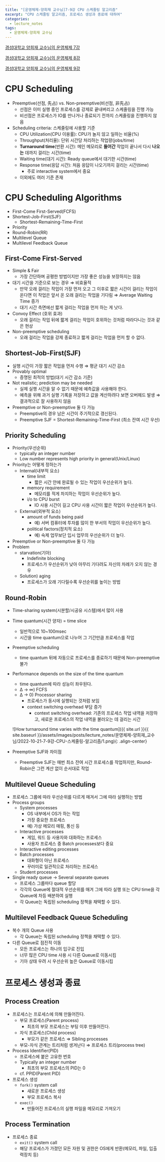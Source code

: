 ```yaml
---
title: "[운영체제-양희재 교수님]7-9강 CPU 스케줄링 알고리즘"
excerpt: "CPU 스케줄링 알고리즘, 프로세스 생성과 종료에 대하여"
categories:
  - lecture_notes
tags:
  - 운영체제-양희재 교수님
---
```

[경성대학교 양희재 교수님의 운영체제 7강](http://www.kocw.net/home/cview.do?lid=39a24ad72e87fc46)

[경성대학교 양희재 교수님의 운영체제 8강](http://www.kocw.net/home/cview.do?lid=60b24563fd45e640)

[경성대학교 양희재 교수님의 운영체제 9강](http://www.kocw.net/home/cview.do?lid=5007c26b49a0f5ff)

# CPU Scheduling

- Preemptive(선점, 先占) vs. Non-preemptive(비선점, 非先占)
    - 선점은 이미 실행 중인 프로세스를 강제로 끝내버리고 스케줄링을 진행 가능
    - 비선점은 프로세스가 IO를 만나거나 종료되기 전까지 스케줄링을 진행하지 않음
- Scheduling criteria: 스케줄링에 사용할 기준
    - CPU Utilization(CPU 이용률): CPU가 놀지 않고 일하는 비율(%)
    - Throughput(처리율): 단위 시간당 처리하는 작업량(jobs/time)
    - **Turnaround time**(반환 시간): 메인 메모리로 **들어간** 작업이 끝나서 다시 **나오는** 데까지 걸리는 시간(time)
    - Waiting time(대기 시간): Ready queue에서 대기한 시간(time)
    - Response time(응답 시간): 처음 응답이 나오기까지 걸리는 시간(time)
        - 주로 interactive system에서 중요
    - 이외에도 여러 기준 존재

# CPU Scheduling Algorithms

- First-Come First-Served(FCFS)
- Shortest-Job-First(SJF)
    - Shortest-Remaining-Time-First
- Priority
- Round-Robin(RR)
- Multilevel Queue
- Multilevel Feedback Queue

## First-Come First-Served

- Simple & Fair
    - 가장 간단하며 공평한 방법이지만 가장 좋은 성능을 보장하지는 않음
- 대기 시간을 기준으로 보는 경우 ⇒ 비효율적
    - 만약 오래 걸리는 작업이 가장 먼저 오고 그 이후로 짧은 시간이 걸리는 작업이 온다면 이 작업은 앞서 온 오래 걸리는 작업을 기다림 ⇒ Average Waiting Time 증가
    - 대기 시간 측면에선 짧게 걸리는 작업을 먼저 하는 게 낫다.
- Convoy Effect (호위 효과)
    - 오래 걸리는 작업 뒤에 짧게 걸리는 작업이 호위하는 것처럼 따라다니는 것과 같은 현상
- Non-preemptive scheduling
    - 오래 걸리는 작업을 강제 종료하고 짧게 걸리는 작업을 먼저 할 수 없다.

## Shortest-Job-First(SJF)

- 실행 시간이 가장 짧은 작업을 먼저 수행 ⇒ 평균 대기 시간 감소
- Provably optimal
    - 증명된 최적의 방법(대기 시간 감소 기준)
- Not realistic; prediction may be needed
    - 실제 실행 시간을 알 수 없기 때문에 예측값을 사용해야 한다.
    - 예측을 위해 과거 실행 기록을 저장하고 값을 계산하려다 보면 오버헤드 발생 ⇒ 결과적으로 잘 사용하지 않음
- Preemptive or Non-preemptive 둘 다 가능
    - Preemptive의 경우 남은 시간이 주기적으로 갱신된다.
    - Preemptive SJF = Shortest-Remaining-Time-First (최소 잔여 시간 우선)

## Priority Scheduling

- Priority(우선순위)
    - typically an integer number
    - Low number represents high priority in general(Unix/Linux)
- Priority는 어떻게 정하는가
    - Internal(내부적 요소)
        - time limit
            - 짧은 시간 안에 완료될 수 있는 작업이 우선순위가 높다.
        - memory requirement
            - 메모리를 적게 차지하는 작업이 우선순위가 높다.
        - i/o to CPU burst
            - IO 사용 시간이 길고 CPU 사용 시간이 짧은 작업이 우선순위가 높다.
    - External(외부적 요소)
        - amount of funds being paid
            - 예) 서버 컴퓨터에 투자를 많이 한 부서의 작업이 우선순위가 높다.
        - political factors(정치적 요소)
            - 예) 숙제 업무보단 입시 업무의 우선순위가 더 높다.
- Preemptive or Non-preemptive 둘 다 가능
- Problem
    - starvation(기아)
        - Indefinite blocking
        - 프로세스가 우선순위가 낮아 아무리 기다려도 자신의 차례가 오지 않는 경우
    - Solution) aging
        - 프로세스가 오래 기다릴수록 우선순위를 높이는 방법

## Round-Robin

- Time-sharing system(시분할/시공유 시스템)에서 많이 사용
- Time quantum(시간 양자) = time slice
    - 일반적으로 10~100msec
    - 시간을 time quantum으로 나누어 그 기간만큼 프로세스를 작업
- Preemptive scheduling
    - time quantum 뒤에 자동으로 프로세스를 종료하기 때문에 Non-preemptive 불가
- Performance depends on the size of the time quantum
    - time quantum에 따라 성능이 좌우된다.
    - ∆ → ∞) FCFS
    - ∆ → 0) Processor sharing
        - 프로세스가 동시에 실행되는 것처럼 보임
        - context switching overhead 부담 증가
            - context switching overhead: 기존의 프로세스 작업 내역을 저장하고, 새로운 프로세스의 작업 내역을 불러오는 데 걸리는 시간

    ![How turnaround time varies with the time quantum]({{ site.url }}{{ site.baseurl }}/assets/images/posts/lecture_notes/운영체제-양희재_교수님/2022-10-21-7-9강-CPU-스케줄링-알고리즘/1.png){: .align-center}
    
- Preemptive SJF와 차이점
    - Preemptive SJF는 매번 최소 잔여 시간 프로세스를 작업하지만, Round-Robin은 그런 계산 없이 순서대로 작업

## Multilevel Queue Scheduling

- 프로세스 그룹에 따라 우선순위를 다르게 매겨서 그에 따라 실행하는 방법
- Process groups
    - System processes
        - OS 내부에서 OS가 하는 작업
        - 가장 중요한 프로세스
        - 예) 가상 메모리 매핑, 통신 등
    - Interactive processes
        - 게임, 워드 등 사용자와 대화하는 프로세스
        - 사용자 프로세스 중 Batch processes보다 중요
    - Interactive editing processes
    - Batch processes
        - 대화형이 아닌 프로세스
        - 꾸러미로 일관적으로 처리하는 프로세스
    - Student processes
- Single ready queue → Several separate queues
    - 프로세스 그룹마다 queue 할당
    - 각각의 Queue에 절대적 우선순위를 매겨 그에 따라 실행 또는 CPU time을 각 Queue에 차등 배분하여 실행
    - 각 Queue는 독립된 scheduling 정책을 채택할 수 있다.

## Multilevel Feedback Queue Scheduling

- 복수 개의 Queue 사용
    - 각 Queue는 독립된 scheduling 정책을 채택할 수 있다.
- 다른 Queue로 점진적 이동
    - 모든 프로세스는 하나의 입구로 진입
    - 너무 많은 CPU time 사용 시 다른 Queue로 이동시킴
    - 기아 상태 우려 시 우선순위 높은 Queue로 이동시킴

# 프로세스 생성과 종료

## Process Creation

- 프로세스는 프로세스에 의해 만들어진다.
    - 부모 프로세스(Parent process)
        - 최초의 부모 프로세스는 부팅 이후 만들어진다.
    - 자식 프로세스(Child process)
        - 부모가 같은 프로세스 ⇒ Sibling processes
    - 부모-자식 관계는 트리처럼 생겨난다 ⇒ 프로세스 트리(process tree)
- Process Identifier(PID)
    - 프로세스에 붙은 고유한 번호
    - Typically an integer number
        - 최초의 부모 프로세스의 PID는 0
    - cf. PPID(Parent PID)
- 프로세스 생성
    - `fork()` system call
        - 새로운 프로세스 생성
        - 부모 프로세스 복사
    - `exec()`
        - 만들어진 프로세스의 실행 파일을 메모리로 가져오기

## Process Termination

- 프로세스 종료
    - `exit()` system call
    - 해당 프로세스가 가졌던 모든 자원 및 권한은 OS에게 반환(메모리, 파일, 입출력장치 등)